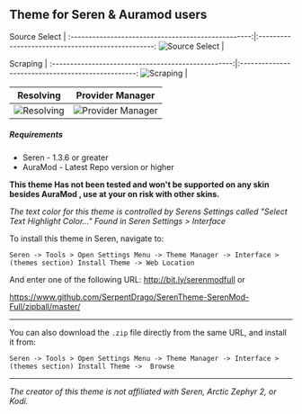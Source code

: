 ## Theme for Seren & Auramod users

Source Select                                       |
:--------------------------------------------------:|:-------------------------------------------------:
![Source Select](https://i.imgur.com/sqgtzXg.png)   |

Scraping                                     |
:--------------------------------------------------:|:-------------------------------------------------:
 ![Scraping](https://i.imgur.com/wZukP7n.jpg) |

Resolving                                           | Provider Manager
:--------------------------------------------------:|:-------------------------------------------------:
![Resolving](https://i.imgur.com/ADKZ16Y.png)       | ![Provider Manager](https://i.imgur.com/TagHvjP.png)


##### Requirements
* Seren - 1.3.6 or greater
* AuraMod - Latest Repo version or higher 

**This theme Has not been tested and won't be supported on any skin besides AuraMod , use at your on risk with other skins.**

*The text color for this theme is controlled by Serens  Settings called "Select Text Highlight Color..." Found in Seren Settings > Interface*

To install this theme in Seren, navigate to:

`Seren -> Tools > Open Settings Menu -> Theme Manager -> Interface > (themes section) Install Theme -> Web Location`

And enter one of the following URL:
http://bit.ly/serenmodfull
or

https://www.github.com/SerpentDrago/SerenTheme-SerenMod-Full/zipball/master/

------------


You can also download the `.zip` file directly from the same URL, and install it from:

`Seren -> Tools > Open Settings Menu -> Theme Manager -> Interface > (themes section) Install Theme ->  Browse`

------------




*The creator of this theme is not affiliated with Seren, Arctic Zephyr 2, or Kodi.*
